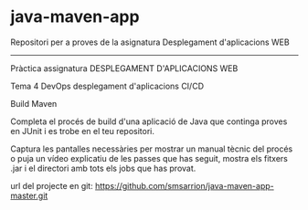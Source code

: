 # java-maven-app
Repositori per a proves de la asignatura Desplegament d'aplicacions WEB

----------------------------------------------------------------

Pràctica assignatura DESPLEGAMENT D'APLICACIONS WEB

Tema 4 DevOps desplegament d'aplicacions CI/CD


Build Maven

Completa el procés de build d'una aplicació de Java que continga proves en JUnit i es trobe en el teu repositori.

Captura les pantalles necessàries per mostrar un manual tècnic del procés o puja un vídeo explicatiu de les passes que has seguit, mostra els fitxers .jar i el directori amb tots els jobs que has provat.

url del projecte en git: https://github.com/smsarrion/java-maven-app-master.git



